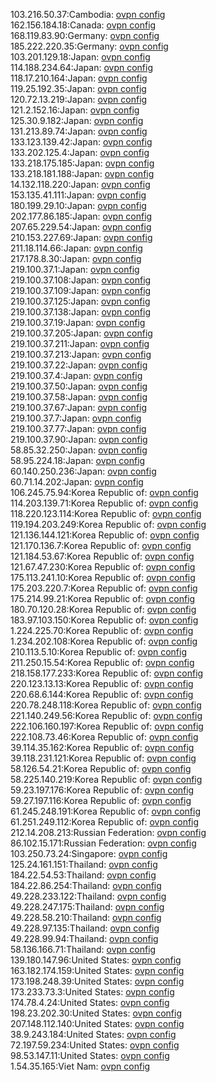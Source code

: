 103.216.50.37:Cambodia: [ovpn config](vpn/103_216_50_37.ovpn)  
162.156.184.18:Canada: [ovpn config](vpn/162_156_184_18.ovpn)  
168.119.83.90:Germany: [ovpn config](vpn/168_119_83_90.ovpn)  
185.222.220.35:Germany: [ovpn config](vpn/185_222_220_35.ovpn)  
103.201.129.18:Japan: [ovpn config](vpn/103_201_129_18.ovpn)  
114.188.234.64:Japan: [ovpn config](vpn/114_188_234_64.ovpn)  
118.17.210.164:Japan: [ovpn config](vpn/118_17_210_164.ovpn)  
119.25.192.35:Japan: [ovpn config](vpn/119_25_192_35.ovpn)  
120.72.13.219:Japan: [ovpn config](vpn/120_72_13_219.ovpn)  
121.2.152.16:Japan: [ovpn config](vpn/121_2_152_16.ovpn)  
125.30.9.182:Japan: [ovpn config](vpn/125_30_9_182.ovpn)  
131.213.89.74:Japan: [ovpn config](vpn/131_213_89_74.ovpn)  
133.123.139.42:Japan: [ovpn config](vpn/133_123_139_42.ovpn)  
133.202.125.4:Japan: [ovpn config](vpn/133_202_125_4.ovpn)  
133.218.175.185:Japan: [ovpn config](vpn/133_218_175_185.ovpn)  
133.218.181.188:Japan: [ovpn config](vpn/133_218_181_188.ovpn)  
14.132.118.220:Japan: [ovpn config](vpn/14_132_118_220.ovpn)  
153.135.41.111:Japan: [ovpn config](vpn/153_135_41_111.ovpn)  
180.199.29.10:Japan: [ovpn config](vpn/180_199_29_10.ovpn)  
202.177.86.185:Japan: [ovpn config](vpn/202_177_86_185.ovpn)  
207.65.229.54:Japan: [ovpn config](vpn/207_65_229_54.ovpn)  
210.153.227.69:Japan: [ovpn config](vpn/210_153_227_69.ovpn)  
211.18.114.66:Japan: [ovpn config](vpn/211_18_114_66.ovpn)  
217.178.8.30:Japan: [ovpn config](vpn/217_178_8_30.ovpn)  
219.100.37.1:Japan: [ovpn config](vpn/219_100_37_1.ovpn)  
219.100.37.108:Japan: [ovpn config](vpn/219_100_37_108.ovpn)  
219.100.37.109:Japan: [ovpn config](vpn/219_100_37_109.ovpn)  
219.100.37.125:Japan: [ovpn config](vpn/219_100_37_125.ovpn)  
219.100.37.138:Japan: [ovpn config](vpn/219_100_37_138.ovpn)  
219.100.37.19:Japan: [ovpn config](vpn/219_100_37_19.ovpn)  
219.100.37.205:Japan: [ovpn config](vpn/219_100_37_205.ovpn)  
219.100.37.211:Japan: [ovpn config](vpn/219_100_37_211.ovpn)  
219.100.37.213:Japan: [ovpn config](vpn/219_100_37_213.ovpn)  
219.100.37.22:Japan: [ovpn config](vpn/219_100_37_22.ovpn)  
219.100.37.4:Japan: [ovpn config](vpn/219_100_37_4.ovpn)  
219.100.37.50:Japan: [ovpn config](vpn/219_100_37_50.ovpn)  
219.100.37.58:Japan: [ovpn config](vpn/219_100_37_58.ovpn)  
219.100.37.67:Japan: [ovpn config](vpn/219_100_37_67.ovpn)  
219.100.37.7:Japan: [ovpn config](vpn/219_100_37_7.ovpn)  
219.100.37.77:Japan: [ovpn config](vpn/219_100_37_77.ovpn)  
219.100.37.90:Japan: [ovpn config](vpn/219_100_37_90.ovpn)  
58.85.32.250:Japan: [ovpn config](vpn/58_85_32_250.ovpn)  
58.95.224.18:Japan: [ovpn config](vpn/58_95_224_18.ovpn)  
60.140.250.236:Japan: [ovpn config](vpn/60_140_250_236.ovpn)  
60.71.14.202:Japan: [ovpn config](vpn/60_71_14_202.ovpn)  
106.245.75.94:Korea Republic of: [ovpn config](vpn/106_245_75_94.ovpn)  
114.203.139.71:Korea Republic of: [ovpn config](vpn/114_203_139_71.ovpn)  
118.220.123.114:Korea Republic of: [ovpn config](vpn/118_220_123_114.ovpn)  
119.194.203.249:Korea Republic of: [ovpn config](vpn/119_194_203_249.ovpn)  
121.136.144.121:Korea Republic of: [ovpn config](vpn/121_136_144_121.ovpn)  
121.170.136.7:Korea Republic of: [ovpn config](vpn/121_170_136_7.ovpn)  
121.184.53.67:Korea Republic of: [ovpn config](vpn/121_184_53_67.ovpn)  
121.67.47.230:Korea Republic of: [ovpn config](vpn/121_67_47_230.ovpn)  
175.113.241.10:Korea Republic of: [ovpn config](vpn/175_113_241_10.ovpn)  
175.203.220.7:Korea Republic of: [ovpn config](vpn/175_203_220_7.ovpn)  
175.214.99.21:Korea Republic of: [ovpn config](vpn/175_214_99_21.ovpn)  
180.70.120.28:Korea Republic of: [ovpn config](vpn/180_70_120_28.ovpn)  
183.97.103.150:Korea Republic of: [ovpn config](vpn/183_97_103_150.ovpn)  
1.224.225.70:Korea Republic of: [ovpn config](vpn/1_224_225_70.ovpn)  
1.234.202.108:Korea Republic of: [ovpn config](vpn/1_234_202_108.ovpn)  
210.113.5.10:Korea Republic of: [ovpn config](vpn/210_113_5_10.ovpn)  
211.250.15.54:Korea Republic of: [ovpn config](vpn/211_250_15_54.ovpn)  
218.158.177.233:Korea Republic of: [ovpn config](vpn/218_158_177_233.ovpn)  
220.123.13.13:Korea Republic of: [ovpn config](vpn/220_123_13_13.ovpn)  
220.68.6.144:Korea Republic of: [ovpn config](vpn/220_68_6_144.ovpn)  
220.78.248.118:Korea Republic of: [ovpn config](vpn/220_78_248_118.ovpn)  
221.140.249.56:Korea Republic of: [ovpn config](vpn/221_140_249_56.ovpn)  
222.106.160.197:Korea Republic of: [ovpn config](vpn/222_106_160_197.ovpn)  
222.108.73.46:Korea Republic of: [ovpn config](vpn/222_108_73_46.ovpn)  
39.114.35.162:Korea Republic of: [ovpn config](vpn/39_114_35_162.ovpn)  
39.118.231.121:Korea Republic of: [ovpn config](vpn/39_118_231_121.ovpn)  
58.126.54.21:Korea Republic of: [ovpn config](vpn/58_126_54_21.ovpn)  
58.225.140.219:Korea Republic of: [ovpn config](vpn/58_225_140_219.ovpn)  
59.23.197.176:Korea Republic of: [ovpn config](vpn/59_23_197_176.ovpn)  
59.27.197.116:Korea Republic of: [ovpn config](vpn/59_27_197_116.ovpn)  
61.245.248.191:Korea Republic of: [ovpn config](vpn/61_245_248_191.ovpn)  
61.251.249.112:Korea Republic of: [ovpn config](vpn/61_251_249_112.ovpn)  
212.14.208.213:Russian Federation: [ovpn config](vpn/212_14_208_213.ovpn)  
86.102.15.171:Russian Federation: [ovpn config](vpn/86_102_15_171.ovpn)  
103.250.73.24:Singapore: [ovpn config](vpn/103_250_73_24.ovpn)  
125.24.161.151:Thailand: [ovpn config](vpn/125_24_161_151.ovpn)  
184.22.54.53:Thailand: [ovpn config](vpn/184_22_54_53.ovpn)  
184.22.86.254:Thailand: [ovpn config](vpn/184_22_86_254.ovpn)  
49.228.233.122:Thailand: [ovpn config](vpn/49_228_233_122.ovpn)  
49.228.247.175:Thailand: [ovpn config](vpn/49_228_247_175.ovpn)  
49.228.58.210:Thailand: [ovpn config](vpn/49_228_58_210.ovpn)  
49.228.97.135:Thailand: [ovpn config](vpn/49_228_97_135.ovpn)  
49.228.99.94:Thailand: [ovpn config](vpn/49_228_99_94.ovpn)  
58.136.166.71:Thailand: [ovpn config](vpn/58_136_166_71.ovpn)  
139.180.147.96:United States: [ovpn config](vpn/139_180_147_96.ovpn)  
163.182.174.159:United States: [ovpn config](vpn/163_182_174_159.ovpn)  
173.198.248.39:United States: [ovpn config](vpn/173_198_248_39.ovpn)  
173.233.73.3:United States: [ovpn config](vpn/173_233_73_3.ovpn)  
174.78.4.24:United States: [ovpn config](vpn/174_78_4_24.ovpn)  
198.23.202.30:United States: [ovpn config](vpn/198_23_202_30.ovpn)  
207.148.112.140:United States: [ovpn config](vpn/207_148_112_140.ovpn)  
38.9.243.184:United States: [ovpn config](vpn/38_9_243_184.ovpn)  
72.197.59.234:United States: [ovpn config](vpn/72_197_59_234.ovpn)  
98.53.147.11:United States: [ovpn config](vpn/98_53_147_11.ovpn)  
1.54.35.165:Viet Nam: [ovpn config](vpn/1_54_35_165.ovpn)  
